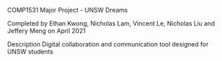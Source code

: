 COMP1531 Major Project - UNSW Dreams

Completed by Ethan Kwong, Nicholas Lam, Vincent Le, Nicholas Liu and Jeffery Meng on April 2021

Description
  Digital collaboration and communication tool designed for UNSW students
